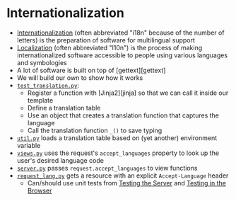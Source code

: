 # Internationalization

<p id="terms"></p>

-   [Internationalization](g:i18n) (often abbreviated "i18n" because of the number of letters)
    is the preparation of software for multilingual support
-   [Localization](g:l10n) (often abbreviated "l10n") is the process of making internationalized software accessible
    to people using various languages and symbologies
-   A lot of software is built on top of [gettext][gettext]
-   We will build our own to show how it works
-   [`test_translation.py`](./test_translation.py):
    -   Register a function with [Jinja2][jinja] so that we can call it inside our template
    -   Define a translation table
    -   Use an object that creates a translation function that captures the language
    -   Call the translation function `_()` to save typing
-   [`util.py`](./util.py) loads a translation table based on (yet another) environment variable
-   [`views.py`](./views.py) uses the request's `accept_languages` property to look up the user's desired language code
-   [`server.py`](./server.py) passes `request.accept_languages` to view functions
-   [`request_lang.py`](./request_lang.py) gets a resource with an explicit `Accept-Language` header
    -   Can/should use unit tests from [Testing the Server](../08_test/index.md)
        and [Testing in the Browser](../14_automate/index.md)
